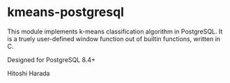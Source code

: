 kmeans-postgresql
=================

This module implements k-means classification algorithm in
PostgreSQL. It is a truely user-defined window function out of
builtin functions, written in C.

Designed for PostgreSQL 8.4+

Hitoshi Harada
